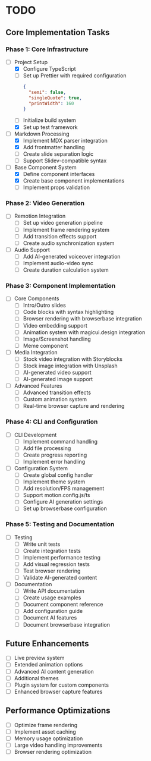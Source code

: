 # TODO

## Core Implementation Tasks

### Phase 1: Core Infrastructure
- [ ] Project Setup
  - [x] Configure TypeScript
  - [ ] Set up Prettier with required configuration
    ```json
    {
      "semi": false,
      "singleQuote": true,
      "printWidth": 160
    }
    ```
  - [ ] Initialize build system
  - [x] Set up test framework

- [ ] Markdown Processing
  - [x] Implement MDX parser integration
  - [x] Add frontmatter handling
  - [ ] Create slide separation logic
  - [ ] Support Slidev-compatible syntax

- [ ] Base Component System
  - [x] Define component interfaces
  - [x] Create base component implementations
  - [ ] Implement props validation

### Phase 2: Video Generation
- [ ] Remotion Integration
  - [ ] Set up video generation pipeline
  - [ ] Implement frame rendering system
  - [ ] Add transition effects support
  - [ ] Create audio synchronization system

- [ ] Audio Support
  - [ ] Add AI-generated voiceover integration
  - [ ] Implement audio-video sync
  - [ ] Create duration calculation system

### Phase 3: Component Implementation
- [ ] Core Components
  - [ ] Intro/Outro slides
  - [ ] Code blocks with syntax highlighting
  - [ ] Browser rendering with browserbase integration
  - [ ] Video embedding support
  - [ ] Animation system with magicui.design integration
  - [ ] Image/Screenshot handling
  - [ ] Meme component

- [ ] Media Integration
  - [ ] Stock video integration with Storyblocks
  - [ ] Stock image integration with Unsplash
  - [ ] AI-generated video support
  - [ ] AI-generated image support

- [ ] Advanced Features
  - [ ] Advanced transition effects
  - [ ] Custom animation system
  - [ ] Real-time browser capture and rendering

### Phase 4: CLI and Configuration
- [ ] CLI Development
  - [ ] Implement command handling
  - [ ] Add file processing
  - [ ] Create progress reporting
  - [ ] Implement error handling

- [ ] Configuration System
  - [ ] Create global config handler
  - [ ] Implement theme system
  - [ ] Add resolution/FPS management
  - [ ] Support motion.config.js/ts
  - [ ] Configure AI generation settings
  - [ ] Set up browserbase configuration

### Phase 5: Testing and Documentation
- [ ] Testing
  - [ ] Write unit tests
  - [ ] Create integration tests
  - [ ] Implement performance testing
  - [ ] Add visual regression tests
  - [ ] Test browser rendering
  - [ ] Validate AI-generated content

- [ ] Documentation
  - [ ] Write API documentation
  - [ ] Create usage examples
  - [ ] Document component reference
  - [ ] Add configuration guide
  - [ ] Document AI features
  - [ ] Document browserbase integration

## Future Enhancements
- [ ] Live preview system
- [ ] Extended animation options
- [ ] Advanced AI content generation
- [ ] Additional themes
- [ ] Plugin system for custom components
- [ ] Enhanced browser capture features

## Performance Optimizations
- [ ] Optimize frame rendering
- [ ] Implement asset caching
- [ ] Memory usage optimization
- [ ] Large video handling improvements
- [ ] Browser rendering optimization
